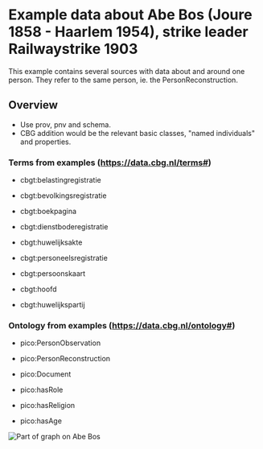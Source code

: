 # Example data about Abe Bos (Joure 1858 - Haarlem 1954), strike leader Railwaystrike 1903

This example contains several sources with data about and around one person. They refer to the same person, ie. the PersonReconstruction.

## Overview
* Use prov, pnv and schema.
* CBG addition would be the relevant basic classes, "named individuals" and properties. 

### Terms from examples (https://data.cbg.nl/terms#)

- cbgt:belastingregistratie
- cbgt:bevolkingsregistratie
- cbgt:boekpagina
- cbgt:dienstboderegistratie
- cbgt:huwelijksakte
- cbgt:personeelsregistratie
- cbgt:persoonskaart

- cbgt:hoofd
- cbgt:huwelijkspartij

### Ontology from examples (https://data.cbg.nl/ontology#)

- pico:PersonObservation
- pico:PersonReconstruction
- pico:Document

- pico:hasRole
- pico:hasReligion
- pico:hasAge



![Part of graph on Abe Bos](https://github.com/CBG-nl/A2A-LD/blob/main/examples/abe-bos/abe-bos.png?raw=true)
